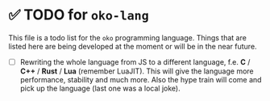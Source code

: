# ✅ TODO for `oko-lang`
This file is a todo list for the `oko` programming language. Things that are listed here are being developed at the moment or will be in the near future.

- [ ] Rewriting the whole language from JS to a different language, f.e. **C** / **C++** / **Rust** / **Lua** (remember LuaJIT). This will give the language more performance, stability and much more. Also the hype train will come and pick up the language (last one was a local joke).
